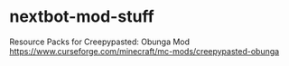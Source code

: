 # nextbot-mod-stuff
Resource Packs for Creepypasted: Obunga Mod
https://www.curseforge.com/minecraft/mc-mods/creepypasted-obunga
